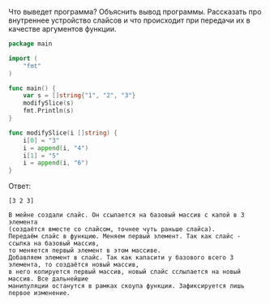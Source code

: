 Что выведет программа? Объяснить вывод программы. Рассказать про внутреннее устройство слайсов и что происходит при передачи их в качестве аргументов функции.

```go
package main

import (
	"fmt"
)

func main() {
	var s = []string{"1", "2", "3"}
	modifySlice(s)
	fmt.Println(s)
}

func modifySlice(i []string) {
	i[0] = "3"
	i = append(i, "4")
	i[1] = "5"
	i = append(i, "6")
}
```

Ответ:
```
[3 2 3]

В мейне создали слайс. Он ссылается на базовый массив с капой в 3 элемента
(создаётся вместе со слайсом, точнее чуть раньше слайса).
Передаём слайс в функцию. Меняем первый элемент. Так как слайс - ссылка на базовый массив,
то меняется первый элемент в этом массиве.
Добавляем элемент в слайс. Так как капасити у базового всего 3 элемента, то создаётся новый массив,
в него копируется первый массив, новый слайс сслылается на новый массив. Все дальнейшие
манипуляции останутся в рамках скоупа функции. Зафиксируется лишь первое изменение.
```
